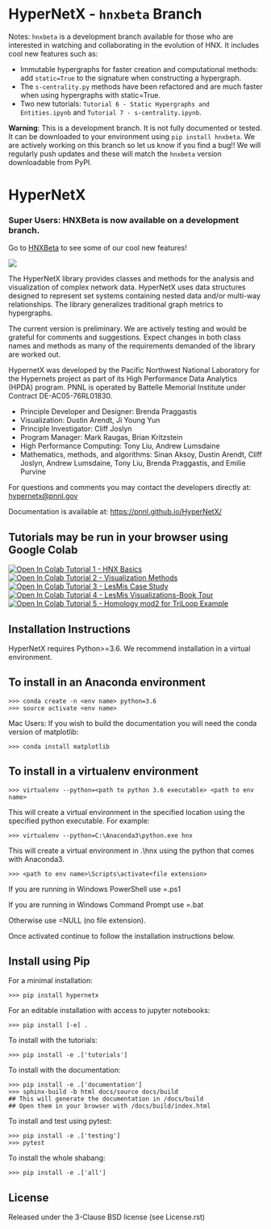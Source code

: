 HyperNetX - `hnxbeta` Branch
==========================

Notes: `hnxbeta` is a development branch available for those who are interested in watching and collaborating in the evolution of HNX.
It includes cool new features such as:
- Immutable hypergraphs for faster creation and computational methods: add `static=True` to the signature when constructing a hypergraph.
- The `s-centrality.py` methods have been refactored and are much faster when using hypergraphs with static=True.
- Two new tutorials: `Tutorial 6 - Static Hypergraphs and Entities.ipynb` and `Tutorial 7 - s-centrality.ipynb`.

**Warning**: This is a development branch. It is not fully documented or tested. It can be downloaded to your environment using `pip install hnxbeta`. We are actively working on this branch so let us know if you find a bug!! We will regularly push updates and these will match the `hnxbeta` version downloadable from PyPI.


HyperNetX
=========

### Super Users: HNXBeta is now available on a development branch. 
Go to 
<a href="https://github.com/pnnl/HyperNetX/tree/hnxbeta" target="_blank">HNXBeta</a>
to see some of our cool new features!

![](docs/source/images/hnxbasics.png)

The HyperNetX library provides classes and methods for the analysis and visualization of complex network data. HyperNetX uses data structures designed to represent set systems containing nested data and/or multi-way relationships. The library generalizes traditional graph metrics to hypergraphs.

The current version is preliminary. We are actively testing and would be grateful for comments and suggestions.  Expect changes in both class names and methods as many of the requirements demanded of the library are worked out. 

HypernetX was developed by the Pacific Northwest National Laboratory for the Hypernets project as part of its High Performance Data Analytics (HPDA) program. PNNL is operated by Battelle Memorial Institute under Contract DE-AC05-76RL01830.

* Principle Developer and Designer: Brenda Praggastis
* Visualization: Dustin Arendt, Ji Young Yun
* Principle Investigator: Cliff Joslyn
* Program Manager: Mark Raugas, Brian Kritzstein
* High Performance Computing: Tony Liu, Andrew Lumsdaine
* Mathematics, methods, and algorithms: Sinan Aksoy, Dustin Arendt, Cliff Joslyn, Andrew Lumsdaine, Tony Liu, Brenda Praggastis, and Emilie Purvine


For questions and comments you may contact the developers directly at:  
	hypernetx@pnnl.gov

Documentation is available at: https://pnnl.github.io/HyperNetX/

Tutorials may be run in your browser using Google Colab
-------------------------------------------------------

<a href="https://colab.research.google.com/github/pnnl/HyperNetX/blob/master/tutorials/Tutorial%201%20-%20HNX%20Basics.ipynb" target="_blank">

  <img src="https://colab.research.google.com/assets/colab-badge.svg" alt="Open In Colab"/>
	<span style={'margin-left':5px}>Tutorial 1 - HNX Basics</span>
</a>
</br>
<a href="https://colab.research.google.com/github/pnnl/HyperNetX/blob/master/tutorials/Tutorial%202%20-%20Visualization%20Methods.ipynb" target="_blank">


  <img src="https://colab.research.google.com/assets/colab-badge.svg" alt="Open In Colab"/>
	<span style={'margin-left':5px}>Tutorial 2 - Visualization Methods</span>
</a>
</br>
<a href="https://colab.research.google.com/github/pnnl/HyperNetX/blob/master/tutorials/Tutorial%203%20-%20LesMis%20Case%20Study.ipynb" target="_blank">


  <img src="https://colab.research.google.com/assets/colab-badge.svg" alt="Open In Colab"/>
	<span style={'margin-left':5px}>Tutorial 3 - LesMis Case Study</span>
</a>
</br>
<a href="https://colab.research.google.com/github/pnnl/HyperNetX/blob/master/tutorials/Tutorial%204%20-%20LesMis%20Visualizations-BookTour.ipynb" target="_blank">


  <img src="https://colab.research.google.com/assets/colab-badge.svg" alt="Open In Colab"/>
	<span style={'margin-left':5px}>Tutorial 4 - LesMis Visualizations-Book Tour</span>
</a>
</br>
<a href="https://colab.research.google.com/github/pnnl/HyperNetX/blob/master/tutorials/Tutorial%205%20-%20Homology%20mod%202%20for%20TriLoop%20Example.ipynb" target="_blank">

  <img src="https://colab.research.google.com/assets/colab-badge.svg" alt="Open In Colab"/>
	<span style={'margin-left':5px}>Tutorial 5 - Homology mod2 for TriLoop Example</span>
</a>

	

Installation Instructions
-------------------------

HyperNetX requires Python>=3.6.
We recommend installation in a virtual environment.

To install in an Anaconda environment
-------------------------------------

	>>> conda create -n <env name> python=3.6
	>>> source activate <env name> 

Mac Users: If you wish to build the documentation you will need
the conda version of matplotlib:
	
	>>> conda install matplotlib

To install in a virtualenv environment
--------------------------------------

	>>> virtualenv --python=<path to python 3.6 executable> <path to env name>

This will create a virtual environment in the specified location using
the specified python executable. For example:

	>>> virtualenv --python=C:\Anaconda3\python.exe hnx

This will create a virtual environment in .\hnx using the python
that comes with Anaconda3.

	>>> <path to env name>\Scripts\activate<file extension>

If you are running in Windows PowerShell use <file extension>=.ps1

If you are running in Windows Command Prompt use <file extension>=.bat

Otherwise use <file extension>=NULL (no file extension).

Once activated continue to follow the installation instructions below.


Install using Pip
-----------------

For a minimal installation:

	>>> pip install hypernetx

For an editable installation with access to jupyter notebooks: 

    >>> pip install [-e] .

To install with the tutorials: 

	>>> pip install -e .['tutorials']

To install with the documentation: 
	
	>>> pip install -e .['documentation']
	>>> sphinx-build -b html docs/source docs/build 
	## This will generate the documentation in /docs/build
	## Open them in your browser with /docs/build/index.html

To install and test using pytest:

	>>> pip install -e .['testing']
	>>> pytest

To install the whole shabang:

	>>> pip install -e .['all']

License
-------

Released under the 3-Clause BSD license (see License.rst)



